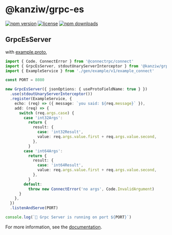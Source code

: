 # @kanziw/grpc-es

[![npm version](https://img.shields.io/npm/v/@kanziw/grpc-es)](https://www.npmjs.com/package/@kanziw/grpc-es)
[![license](https://img.shields.io/npm/l/@kanziw/grpc-es)](https://www.npmjs.com/package/@kanziw/grpc-es)
[![npm downloads](https://img.shields.io/npm/dt/@kanziw/grpc-es)](https://www.npmjs.com/package/@kanziw/grpc-es)

## GrpcEsServer

with [example.proto](./example/proto/example/v1/example.proto),

```typescript
import { Code, ConnectError } from '@connectrpc/connect'
import { GrpcEsServer, stdoutUnaryServerInterceptor } from '@kanziw/grpc-es/server'
import { ExampleService } from './gen/example/v1/example_connect'

const PORT = 8080

new GrpcEsServer({ jsonOptions: { useProtoFieldName: true } })
  .use(stdoutUnaryServerInterceptor())
  .register(ExampleService, {
    echo: (req) => ({ message: `you said: ${req.message}` }),
    add: (req) => {
      switch (req.args.case) {
        case 'int32Args':
          return {
            result: {
              case: 'int32Result',
              value: req.args.value.first + req.args.value.second,
            },
          }
        case 'int64Args':
          return {
            result: {
              case: 'int64Result',
              value: req.args.value.first + req.args.value.second,
            },
          }
        default:
          throw new ConnectError('no args', Code.InvalidArgument)
      }
    },
  })
  .listenAndServe(PORT)

console.log(`🏃 Grpc Server is running on port ${PORT}`)
```

For more information, see the [documentation](https://connectrpc.com/docs/node/getting-started).
